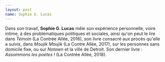 ```yaml
---
layout: post
name: Sophie G. Lucas
---
```

Dans son travail, **Sophie G. Lucas** mêle son expérience personnelle, voire intime, à des problématiques politiques et sociales, ainsi qu'on peut le lire dans *Témoin* (La Contrée Allée, 2016), son livre consacré aux procès qu'elle a suivis, dans *Moujik Moujik* (La Contre Allée, 2017), sur les personnes sans domicile fixe, ou sur *Notown* et la ville de Detroit. Son dernier livre : *Assommons les poètes !* (La Contrée Allée, 2018).